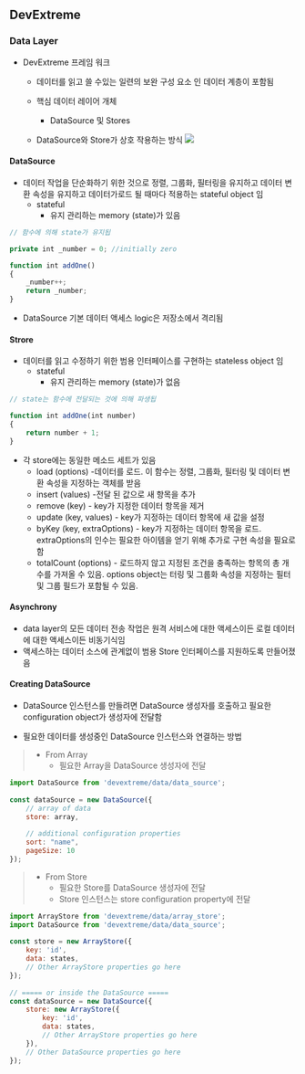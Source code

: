 ## DevExtreme

### Data Layer
- DevExtreme 프레임 워크
  - 데이터를 읽고 쓸 수있는 일련의 보완 구성 요소 인 데이터 계층이 포함됨
  - 핵심 데이터 레이어 개체
    - DataSource 및 Stores
    
  - DataSource와 Store가 상호 작용하는 방식
![](https://js.devexpress.com/Content/images/doc/20_2/PhoneJS/scheme-data-layer.png)

#### DataSource
- 데이터 작업을 단순화하기 위한 것으로 정렬, 그룹화, 필터링을 유지하고 데이터 변환 속성을 유지하고 데이터가로드 될 때마다 적용하는 stateful object 임
  - stateful 
    - 유지 관리하는 memory (state)가 있음
    
```javascript
// 함수에 의해 state가 유지됩   

private int _number = 0; //initially zero 

function int addOne()
{
    _number++;
    return _number;
}
```
- DataSource 기본 데이터 액세스 logic은 저장소에서 격리됨

#### Strore
- 데이터를 읽고 수정하기 위한 범용 인터페이스를 구현하는 stateless object 임
  - stateful 
    - 유지 관리하는 memory (state)가 없음
    
```javascript
// state는 함수에 전달되는 것에 의해 파생됩    

function int addOne(int number)
{
    return number + 1;
}
```
- 각 store에는 동일한 메소드 세트가 있음
  - load (options) -데이터를 로드. 이 함수는 정렬, 그룹화, 필터링 및 데이터 변환 속성을 지정하는 객체를 받음
  - insert (values) -전달 된 값으로 새 항목을 추가
  - remove (key) - key가 지정한 데이터 항목을 제거
  - update (key, values) - key가 지정하는 데이터 항목에 새 값을 설정
  - byKey (key, extraOptions) - key가 지정하는 데이터 항목을 로드. extraOptions의 인수는 필요한 아이템을 얻기 위해 추가로 구현 속성을 필요로 함
  - totalCount (options) - 로드하지 않고 지정된 조건을 충족하는 항목의 총 개수를 가져올 수 있음. options object는 터링 및 그룹화 속성을 지정하는 필터 및 그룹 필드가 포함될 수 있음.

#### Asynchrony
- data layer의 모든 데이터 전송 작업은 원격 서비스에 대한 액세스이든 로컬 데이터에 대한 액세스이든 비동기식임
- 액세스하는 데이터 소스에 관계없이 범용 Store 인터페이스를 지원하도록 만들어졌음

#### Creating DataSource
- DataSource 인스턴스를 만들려면 DataSource 생성자를 호출하고 필요한 configuration object가 생성자에 전달함 

- 필요한 데이터를 생성중인 DataSource 인스턴스와 연결하는 방법
> - From Array
>   - 필요한 Array을 DataSource 생성자에 전달

```javascript
import DataSource from 'devextreme/data/data_source';
 
const dataSource = new DataSource({
    // array of data
    store: array,
 
    // additional configuration properties
    sort: "name",
    pageSize: 10
});
```

> - From Store
>   - 필요한 Store를 DataSource 생성자에 전달
>   - Store 인스턴스는 store configuration property에 전달
```javascript
import ArrayStore from 'devextreme/data/array_store';
import DataSource from 'devextreme/data/data_source';
 
const store = new ArrayStore({
    key: 'id',
    data: states,
    // Other ArrayStore properties go here
});
 
// ===== or inside the DataSource =====
const dataSource = new DataSource({
    store: new ArrayStore({
        key: 'id',
        data: states,
        // Other ArrayStore properties go here
    }),
    // Other DataSource properties go here
});
```





